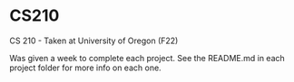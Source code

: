 # CS210
CS 210 - Taken at University of Oregon (F22)

Was given a week to complete each project. See the README.md in each project folder for more info on each one. 
